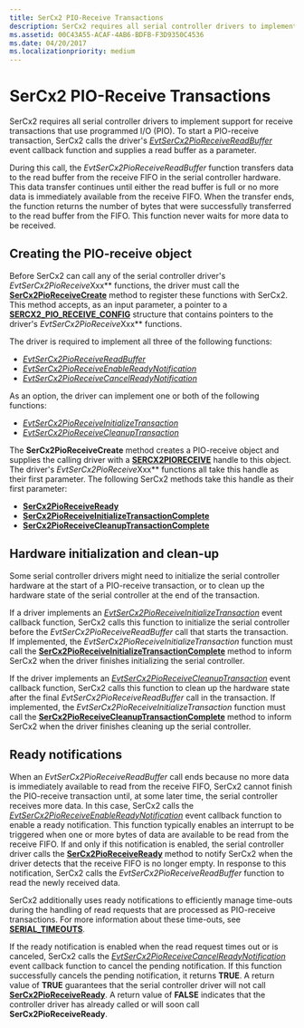 ```yaml
---
title: SerCx2 PIO-Receive Transactions
description: SerCx2 requires all serial controller drivers to implement support for receive transactions that use programmed I/O (PIO).
ms.assetid: 00C43A55-ACAF-4AB6-BDFB-F3D9350C4536
ms.date: 04/20/2017
ms.localizationpriority: medium
---
```


# SerCx2 PIO-Receive Transactions

SerCx2 requires all serial controller drivers to implement support for receive transactions that use programmed I/O (PIO). To start a PIO-receive transaction, SerCx2 calls the driver's [*EvtSerCx2PioReceiveReadBuffer*](https://docs.microsoft.com/windows-hardware/drivers/ddi/sercx/nc-sercx-evt_sercx2_pio_receive_read_buffer) event callback function and supplies a read buffer as a parameter.

During this call, the *EvtSerCx2PioReceiveReadBuffer* function transfers data to the read buffer from the receive FIFO in the serial controller hardware. This data transfer continues until either the read buffer is full or no more data is immediately available from the receive FIFO. When the transfer ends, the function returns the number of bytes that were successfully transferred to the read buffer from the FIFO. This function never waits for more data to be received.

## Creating the PIO-receive object

Before SerCx2 can call any of the serial controller driver's *EvtSerCx2PioReceive*Xxx** functions, the driver must call the [**SerCx2PioReceiveCreate**](https://docs.microsoft.com/windows-hardware/drivers/ddi/sercx/nf-sercx-sercx2pioreceivecreate) method to register these functions with SerCx2. This method accepts, as an input parameter, a pointer to a [**SERCX2\_PIO\_RECEIVE\_CONFIG**](https://docs.microsoft.com/windows-hardware/drivers/ddi/sercx/ns-sercx-_sercx2_pio_receive_config) structure that contains pointers to the driver's *EvtSerCx2PioReceive*Xxx** functions.

The driver is required to implement all three of the following functions:

- [*EvtSerCx2PioReceiveReadBuffer*](https://docs.microsoft.com/windows-hardware/drivers/ddi/sercx/nc-sercx-evt_sercx2_pio_receive_read_buffer)
- [*EvtSerCx2PioReceiveEnableReadyNotification*](https://docs.microsoft.com/windows-hardware/drivers/ddi/sercx/nc-sercx-evt_sercx2_pio_receive_enable_ready_notification)
- [*EvtSerCx2PioReceiveCancelReadyNotification*](https://docs.microsoft.com/windows-hardware/drivers/ddi/sercx/nc-sercx-evt_sercx2_pio_receive_cancel_ready_notification)

As an option, the driver can implement one or both of the following functions:

- [*EvtSerCx2PioReceiveInitializeTransaction*](https://docs.microsoft.com/windows-hardware/drivers/ddi/sercx/nc-sercx-evt_sercx2_pio_receive_initialize_transaction)
- [*EvtSerCx2PioReceiveCleanupTransaction*](https://docs.microsoft.com/windows-hardware/drivers/ddi/sercx/nc-sercx-evt_sercx2_pio_receive_cleanup_transaction)

The **SerCx2PioReceiveCreate** method creates a PIO-receive object and supplies the calling driver with a [**SERCX2PIORECEIVE**](https://docs.microsoft.com/windows-hardware/drivers/serports/sercx2-object-handles) handle to this object. The driver's *EvtSerCx2PioReceive*Xxx** functions all take this handle as their first parameter. The following SerCx2 methods take this handle as their first parameter:

- [**SerCx2PioReceiveReady**](https://docs.microsoft.com/windows-hardware/drivers/ddi/sercx/nf-sercx-sercx2pioreceiveready)
- [**SerCx2PioReceiveInitializeTransactionComplete**](https://docs.microsoft.com/windows-hardware/drivers/ddi/sercx/nf-sercx-sercx2pioreceiveinitializetransactioncomplete)
- [**SerCx2PioReceiveCleanupTransactionComplete**](https://docs.microsoft.com/windows-hardware/drivers/ddi/sercx/nf-sercx-sercx2pioreceivecleanuptransactioncomplete)

## Hardware initialization and clean-up

Some serial controller drivers might need to initialize the serial controller hardware at the start of a PIO-receive transaction, or to clean up the hardware state of the serial controller at the end of the transaction.

If a driver implements an [*EvtSerCx2PioReceiveInitializeTransaction*](https://docs.microsoft.com/windows-hardware/drivers/ddi/sercx/nc-sercx-evt_sercx2_pio_receive_initialize_transaction) event callback function, SerCx2 calls this function to initialize the serial controller before the *EvtSerCx2PioReceiveReadBuffer* call that starts the transaction. If implemented, the *EvtSerCx2PioReceiveInitializeTransaction* function must call the [**SerCx2PioReceiveInitializeTransactionComplete**](https://docs.microsoft.com/windows-hardware/drivers/ddi/sercx/nf-sercx-sercx2pioreceiveinitializetransactioncomplete) method to inform SerCx2 when the driver finishes initializing the serial controller.

If the driver implements an [*EvtSerCx2PioReceiveCleanupTransaction*](https://docs.microsoft.com/windows-hardware/drivers/ddi/sercx/nc-sercx-evt_sercx2_pio_receive_cleanup_transaction) event callback function, SerCx2 calls this function to clean up the hardware state after the final *EvtSerCx2PioReceiveReadBuffer* call in the transaction. If implemented, the *EvtSerCx2PioReceiveInitializeTransaction* function must call the [**SerCx2PioReceiveCleanupTransactionComplete**](https://docs.microsoft.com/windows-hardware/drivers/ddi/sercx/nf-sercx-sercx2pioreceivecleanuptransactioncomplete) method to inform SerCx2 when the driver finishes cleaning up the serial controller.

## Ready notifications

When an *EvtSerCx2PioReceiveReadBuffer* call ends because no more data is immediately available to read from the receive FIFO, SerCx2 cannot finish the PIO-receive transaction until, at some later time, the serial controller receives more data. In this case, SerCx2 calls the [*EvtSerCx2PioReceiveEnableReadyNotification*](https://docs.microsoft.com/windows-hardware/drivers/ddi/sercx/nc-sercx-evt_sercx2_pio_receive_enable_ready_notification) event callback function to enable a ready notification. This function typically enables an interrupt to be triggered when one or more bytes of data are available to be read from the receive FIFO. If and only if this notification is enabled, the serial controller driver calls the [**SerCx2PioReceiveReady**](https://docs.microsoft.com/windows-hardware/drivers/ddi/sercx/nf-sercx-sercx2pioreceiveready) method to notify SerCx2 when the driver detects that the receive FIFO is no longer empty. In response to this notification, SerCx2 calls the *EvtSerCx2PioReceiveReadBuffer* function to read the newly received data.

SerCx2 additionally uses ready notifications to efficiently manage time-outs during the handling of read requests that are processed as PIO-receive transactions. For more information about these time-outs, see [**SERIAL\_TIMEOUTS**](https://docs.microsoft.com/windows-hardware/drivers/ddi/ntddser/ns-ntddser-_serial_timeouts).

If the ready notification is enabled when the read request times out or is canceled, SerCx2 calls the [*EvtSerCx2PioReceiveCancelReadyNotification*](https://docs.microsoft.com/windows-hardware/drivers/ddi/sercx/nc-sercx-evt_sercx2_pio_receive_cancel_ready_notification) event callback function to cancel the pending notification. If this function successfully cancels the pending notification, it returns **TRUE**. A return value of **TRUE** guarantees that the serial controller driver will not call [**SerCx2PioReceiveReady**](https://docs.microsoft.com/windows-hardware/drivers/ddi/sercx/nf-sercx-sercx2pioreceiveready). A return value of **FALSE** indicates that the controller driver has already called or will soon call **SerCx2PioReceiveReady**.
